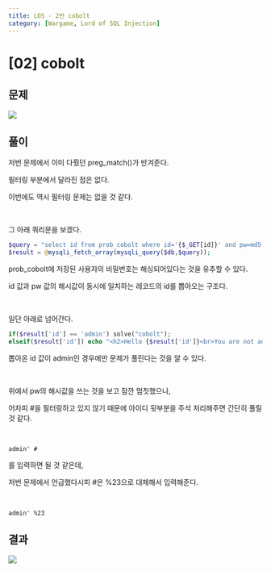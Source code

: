 ```yaml
---
title: LOS - 2번 cobolt
category: [Wargame, Lord of SQL Injection]
---
```


# [02] cobolt

 
## 문제

<img  src="https://img1.daumcdn.net/thumb/R1280x0/?scode=mtistory2&fname=https%3A%2F%2Fblog.kakaocdn.net%2Fdn%2FqnNjN%2FbtrjsqeGG4f%2FTEkHdaKEKRqA0PYzb7foH0%2Fimg.png">
 
## 풀이

저번 문제에서 이미 다뤘던 preg_match()가 반겨준다.

필터링 부분에서 달라진 점은 없다.

이번에도 역시 필터링 문제는 없을 것 같다.

<br> 

그 아래 쿼리문을 보겠다.


```php
$query = "select id from prob_cobolt where id='{$_GET[id]}' and pw=md5('{$_GET[pw]}')";
$result = @mysqli_fetch_array(mysqli_query($db,$query));
```

prob_cobolt에 저장된 사용자의 비밀번호는 해싱되어있다는 것을 유추할 수 있다.

id 값과 pw 값의 해시값이 동시에 일치하는 레코드의 id를 뽑아오는 구조다.

<br>

일단 아래로 넘어간다.


```php
if($result['id'] == 'admin') solve("cobolt");
elseif($result['id']) echo "<h2>Hello {$result['id']}<br>You are not admin :(</h2>";
```


뽑아온 id 값이 admin인 경우에만 문제가 풀린다는 것을 알 수 있다.

<br> 

위에서 pw의 해시값을 쓰는 것을 보고 잠깐 멈칫했으나,

어차피 #을 필터링하고 있지 않기 때문에 아이디 뒷부분을 주석 처리해주면 간단히 풀릴 것 같다.

<br> 

```
admin' #
```


를 입력하면 될 것 같은데,

저번 문제에서 언급했다시피 #은 %23으로 대체해서 입력해준다.

<br>

```
admin' %23
```

## 결과

<img  src="https://img1.daumcdn.net/thumb/R1280x0/?scode=mtistory2&fname=https%3A%2F%2Fblog.kakaocdn.net%2Fdn%2FdAiB1m%2Fbtrjr2ZiWeS%2FkDomTKTWUsRQq72lYuZUAK%2Fimg.png">